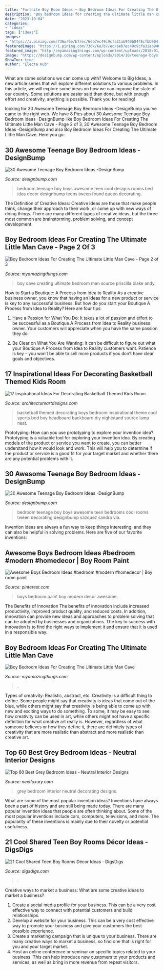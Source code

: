 ```yaml
---
title: "Fortnite Boy Room Ideas ~ Boy Bedroom Ideas For Creating The Ultimate Little Man Cave"
description: "Boy bedroom ideas for creating the ultimate little man cave"
date: "2023-10-04"
categories:
- "ideas"
tags: ["ideas"]
images:
- "https://i.pinimg.com/736x/6e/b7/ec/6eb7ec49c9cfa31ab940b8448cfbb904.jpg"
featuredImage: "https://i.pinimg.com/736x/6e/b7/ec/6eb7ec49c9cfa31ab940b8448cfbb904.jpg"
featured_image: "http://myamazingthings.com/wp-content/uploads/2018/01/boys-room-ideas-10-.jpg"
image: "https://designbump.com/wp-content/uploads/2014/10/teenage-boys-bedroom-ideas-007.jpg"
ShowToc: true
author: "Electa Kub"
---
```



What are some solutions we can come up with?
Welcome to Big Ideas, a new article series that will explore different solutions to various problems. In this article, we will explore some ideas on how we can improve the state of our country. Some solutions are easier said than done, but with enough effort and creativity, anything is possible. Thank you for reading!

	

		
looking for 30 Awesome Teenage Boy Bedroom Ideas -DesignBump you've came to the right web. We have 8 Pics about 30 Awesome Teenage Boy Bedroom Ideas -DesignBump like Boy Bedroom Ideas For Creating The Ultimate Little Man Cave - Page 2 of 3, 30 Awesome Teenage Boy Bedroom Ideas -DesignBump and also Boy Bedroom Ideas For Creating The Ultimate Little Man Cave. Here you go:
		
    
## 30 Awesome Teenage Boy Bedroom Ideas -DesignBump

<img loading=lazy src="https://designbump.com/wp-content/uploads/2014/10/teenage-boys-bedroom-ideas-007.jpg" onerror="this.onerror=null;this.src='https://tse1.mm.bing.net/th?id=OIP.LDFzvFKJXD5Cf9THLPNeRAHaJ4&amp;pid=15.1';" alt="30 Awesome Teenage Boy Bedroom Ideas -DesignBump">

_Source: designbump.com_

>bedroom teenage boy boys awesome teen cool designs rooms bed idea decor designbump teens tween found queen decorating. 

	

The Definition of Creative Ideas:
Creative ideas are those that make people think, change their approach to their work, or come up with new ways of doing things. There are many different types of creative ideas, but the three most common are brainstorming, problem solving, and concept development.

    
## Boy Bedroom Ideas For Creating The Ultimate Little Man Cave - Page 2 Of 3

<img loading=lazy src="http://myamazingthings.com/wp-content/uploads/2018/01/boys-room-ideas-10-.jpg" onerror="this.onerror=null;this.src='https://tse1.mm.bing.net/th?id=OIP.Wc9LFU854-bvUID7OtTyJwHaKX&amp;pid=15.1';" alt="Boy Bedroom Ideas For Creating The Ultimate Little Man Cave - Page 2 of 3">

_Source: myamazingthings.com_

>boy cave creating ultimate bedroom man source priscilla blake andy. 

	

How to Start a Boutique: A Process from Idea to Reality
As a creative business owner, you know that having an ideas for a new product or service is key to any successful business. But how do you start your Boutique A Process from Idea to Reality? Here are four tips:
1. Have a Passion for What You Do: It takes a lot of passion and effort to be successful as a Boutique A Process from Idea to Reality business owner. Your customers will appreciate when you have the same passion they do.

2. Be Clear on What You Are Wanting: It can be difficult to figure out what your Boutique A Process from Idea to Reality customers want. Patience is key – you won’t be able to sell more products if you don’t have clear goals and objectives.


    
## 17 Inspirational Ideas For Decorating Basketball Themed Kids Room

<img loading=lazy src="http://www.architectureartdesigns.com/wp-content/uploads/2016/11/10-33.jpg" onerror="this.onerror=null;this.src='https://tse3.mm.bing.net/th?id=OIP.dkQDcR-W1qXc0JK5J5Z-DQHaLD&amp;pid=15.1';" alt="17 Inspirational Ideas For Decorating Basketball Themed Kids Room">

_Source: architectureartdesigns.com_

>basketball themed decorating boys bedroom inspirational theme cool sports bed boy headboard backboard diy nightstand source lamp neat. 

	

Prototyping: How can you use prototyping to explore your invention idea?
Prototyping is a valuable tool for exploring your invention idea. By creating models of the product or service you want to create, you can better understand how it would look and work. This will help you to determine if the product or service is a good fit for your target market and whether there are any potential problems with it.

    
## 30 Awesome Teenage Boy Bedroom Ideas -DesignBump

<img loading=lazy src="https://designbump.com/wp-content/uploads/2014/10/teenage-boys-bedroom-ideas-015.jpg" onerror="this.onerror=null;this.src='https://tse2.mm.bing.net/th?id=OIP.-1IDI0KTKe4gPj0mF8EPbAHaGA&amp;pid=15.1';" alt="30 Awesome Teenage Boy Bedroom Ideas -DesignBump">

_Source: designbump.com_

>bedroom teenage boy boys awesome teen bedrooms cool rooms tween decorating designbump vazquez sandra via. 

	

Invention ideas are always a fun way to keep things interesting, and they can also be helpful in solving problems. Here are five of our favorite inventions: 

    
## Awesome Boys Bedroom Ideas #bedroom #modern #homedecor | Boy Room Paint

<img loading=lazy src="https://i.pinimg.com/736x/6e/b7/ec/6eb7ec49c9cfa31ab940b8448cfbb904.jpg" onerror="this.onerror=null;this.src='https://tse2.mm.bing.net/th?id=OIP.1N2gbtYQMfFX_pICncplawHaLD&amp;pid=15.1';" alt="Awesome Boys Bedroom Ideas #bedroom #modern #homedecor | Boy room paint">

_Source: pinterest.com_

>boys bedroom paint boy modern decor awesome. 

	

The Benefits of Innovation
The benefits of innovation include increased productivity, improved product quality, and reduced costs. In addition, innovation can provide new ideas and approaches to problem solving that can be adopted by businesses and organizations. The key to success with innovation is to find the right ways to implement it and ensure that it is used in a responsible way.

    
## Boy Bedroom Ideas For Creating The Ultimate Little Man Cave

<img loading=lazy src="https://myamazingthings.com/wp-content/uploads/2018/01/boys-room-ideas-2-.jpg" onerror="this.onerror=null;this.src='https://tse1.mm.bing.net/th?id=OIP.2amFHkQHA9F_7o1K1FQVXAHaHa&amp;pid=15.1';" alt="Boy Bedroom Ideas For Creating The Ultimate Little Man Cave">

_Source: myamazingthings.com_

>. 

	

Types of creativity: Realistic, abstract, etc.
Creativity is a difficult thing to define. Some people might say that creativity is ideas that come out of the blue, while others might say that creativity is being able to come up with new and exciting ways to do something. To some, it may be easy to see how creativity can be used in art, while others might not have a specific definition for what creative art really is. However, regardless of what someone believes or how they define it, there are definitely types of creativity that are more realistic than abstract and more realistic than creative art.

    
## Top 60 Best Grey Bedroom Ideas - Neutral Interior Designs

<img loading=lazy src="http://nextluxury.com/wp-content/uploads/black-and-grey-bedroom-decorating-ideas-1.jpg" onerror="this.onerror=null;this.src='https://tse4.mm.bing.net/th?id=OIP.A7xp_EWRqWRE1XMTZYcl7wAAAA&amp;pid=15.1';" alt="Top 60 Best Grey Bedroom Ideas - Neutral Interior Designs">

_Source: nextluxury.com_

>grey bedroom interior neutral decorating designs. 

	

What are some of the most popular invention ideas?
Inventions have always been a part of history and are still being made today. There are many popular invention ideas that people are often thinking about. Some of the most popular inventions include cars, computers, televisions, and more. The popularity of these inventions is mainly due to their novelty or potential usefulness.

    
## 21 Cool Shared Teen Boy Rooms Décor Ideas - DigsDigs

<img loading=lazy src="https://www.digsdigs.com/photos/cool-shared-teen-boy-rooms-decor-ideas-1.jpg" onerror="this.onerror=null;this.src='https://tse3.mm.bing.net/th?id=OIP.tBFWMzvjAI4siFnX_akvFQAAAA&amp;pid=15.1';" alt="21 Cool Shared Teen Boy Rooms Décor Ideas - DigsDigs">

_Source: digsdigs.com_

>. 

	

Creative ways to market a business: What are some creative ideas to market a business?
1. Create a social media profile for your business. This can be a very cost effective way to connect with potential customers and build relationships.
2. Develop a website for your business. This can be a very cost effective way to promote your business and give your customers the best possible experience.
3. Create a marketing campaign that is unique to your business. There are many creative ways to market a business, so find one that is right for you and your target market.
4. Host an online conference or seminar on specific topics related to your business. This can help introduce new customers to your products and services, as well as bring in more revenue from repeat visitors.

